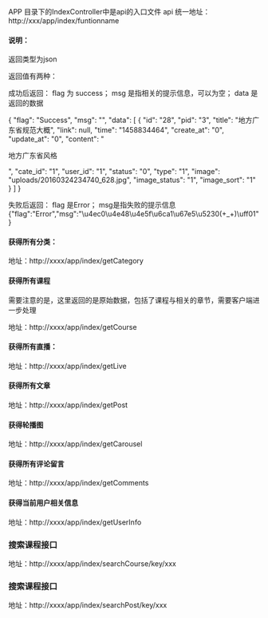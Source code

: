 APP 目录下的IndexController中是api的入口文件
api 统一地址：http://xxx/app/index/funtionname

#### 说明：

返回类型为json

返回值有两种：

成功后返回： flag 为 success； msg 是指相关的提示信息，可以为空； data 是返回的数据

{
    "flag": "Success",
    "msg": "",
    "data": [
        {
            "id": "28",
            "pid": "3",
            "title": "地方广东省规范大概",
            "link": null,
            "time": "1458834464",
            "create_at": "0",
            "update_at": "0",
            "content": "<p>地方广东省风格</p>",
            "cate_id": "1",
            "user_id": "1",
            "status": "0",
            "type": "1",
            "image": "uploads/20160324234740_628.jpg",
            "image_status": "1",
            "image_sort": "1"
        }
    ]
}

失败后返回： flag 是Error； msg是指失败的提示信息
{"flag":"Error","msg":"\u4ec0\u4e48\u4e5f\u6ca1\u67e5\u5230(+_+)\uff01"}


#### 获得所有分类：

地址：http://xxxx/app/index/getCategory
 
#### 获得所有课程
需要注意的是，这里返回的是原始数据，包括了课程与相关的章节，需要客户端进一步处理

地址：http://xxxx/app/index/getCourse

#### 获得所有直播：

地址：http://xxxx/app/index/getLive
 
#### 获得所有文章

地址：http://xxxx/app/index/getPost

#### 获得轮播图

地址：http://xxxx/app/index/getCarousel

#### 获得所有评论留言

地址：http://xxxx/app/index/getComments

#### 获得当前用户相关信息

地址：http://xxxx/app/index/getUserInfo

### 搜索课程接口

地址：http://xxxx/app/index/searchCourse/key/xxx

### 搜索课程接口

地址：http://xxxx/app/index/searchPost/key/xxx
